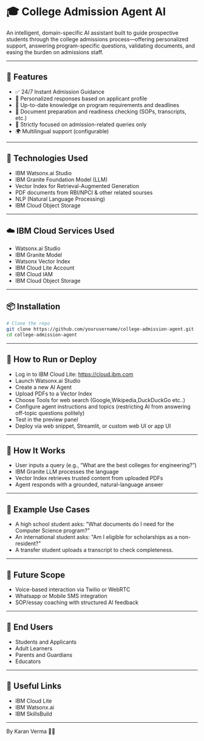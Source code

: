 # 🎓 College Admission Agent AI

An intelligent, domain-specific AI assistant built to guide prospective students through the college admissions process—offering personalized support, answering program-specific questions, validating documents, and easing the burden on admissions staff.

---

## 🚀 Features

- ✅ 24/7 Instant Admission Guidance
- 🎯 Personalized responses based on applicant profile
- 🧠 Up-to-date knowledge on program requirements and deadlines
- 📄 Document preparation and readiness checking (SOPs, transcripts, etc.)
- 🧭 Strictly focused on admission-related queries only
- 🌍 Multilingual support (configurable)

---

## 🧠 Technologies Used
- IBM Watsonx.ai Studio
- IBM Granite Foundation Model (LLM)
- Vector Index for Retrieval-Augmented Generation
- PDF documents from RBI/NPCI & other related sourses
- NLP (Natural Language Processing)
- IBM Cloud Object Storage

---

## ☁️ IBM Cloud Services Used
- Watsonx.ai Studio
- IBM Granite Model
- Watsonx Vector Index
- IBM Cloud Lite Account
- IBM Cloud IAM
- IBM Cloud Object Storage

---

## 📦 Installation

```bash
# Clone the repo
git clone https://github.com/yourusername/college-admission-agent.git
cd college-admission-agent
```
---

## 📌 How to Run or Deploy
- Log in to IBM Cloud Lite: https://cloud.ibm.com
- Launch Watsonx.ai Studio
- Create a new AI Agent
- Upload PDFs to a Vector Index
- Choose Tools for web search (Google,Wikipedia,DuckDuckGo etc..)
- Configure agent instructions and topics (restricting AI from answering off-topic questions politely)
- Test in the preview panel
- Deploy via web snippet, Streamlit, or custom web UI or app UI

---

## 🚀 How It Works
- User inputs a query (e.g., “What are the best colleges for engineering?”)
- IBM Granite LLM processes the language
- Vector Index retrieves trusted content from uploaded PDFs
- Agent responds with a grounded, natural-language answer

---

## 🧪 Example Use Cases

* A high school student asks: "What documents do I need for the Computer Science program?"
* An international student asks: "Am I eligible for scholarships as a non-resident?"
* A transfer student uploads a transcript to check completeness.

---

## 🎯 Future Scope

* Voice-based interaction via Twilio or WebRTC
* Whatsapp or Mobile SMS integration
* SOP/essay coaching with structured AI feedback

---

## 👥 End Users

* Students and Applicants
* Adult Learners
* Parents and Guardians
* Educators

---

## 🔗 Useful Links
- IBM Cloud Lite
- IBM Watsonx.ai
- IBM SkillsBuild

---

By Karan Verma 🧑‍💻
